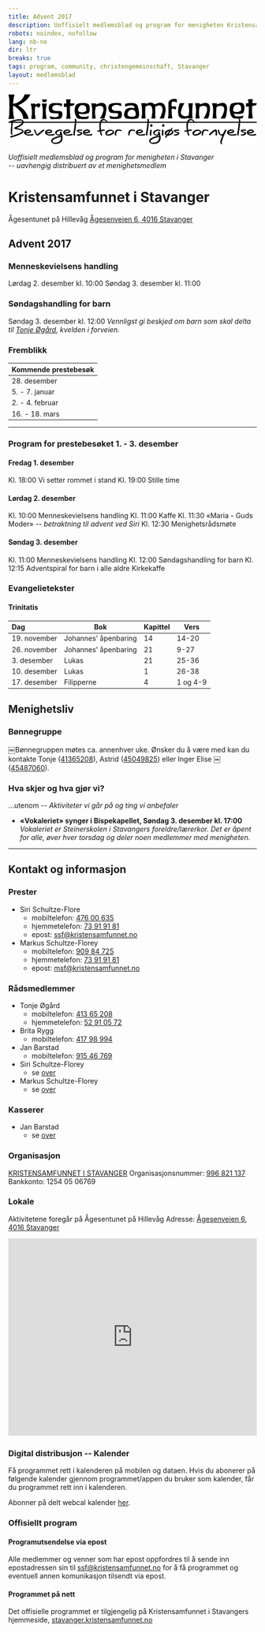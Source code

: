 ```yaml
---
title: Advent 2017
description: Uoffisielt medlemsblad og program for menigheten Kristensamfunnet i Stavanger
robots: noindex, nofollow
lang: nb-no
dir: ltr
breaks: true
tags: program, community, christengemeinschaft, Stavanger
layout: medlemsblad
---
```


![Kristensamfunnet - Bevegelse for religiøs fornyelse](./images/Asset%2062xtrbc.png)

*Uoffisielt medlemsblad og program for menigheten i Stavanger  
-- uavhengig distribuert av et <!--frittstående -->menighetsmedlem*


# Kristensamfunnet i Stavanger

Ågesentunet på Hillevåg
[Ågesenveien 6, 4016 Stavanger](https://goo.gl/maps/RyG7rw1kysx)


## Advent 2017

### Menneskevielsens handling

Lørdag 2. desember kl. 10:00
Søndag 3. desember kl. 11:00


### Søndagshandling for barn

Søndag 3. desember kl. 12:00
*Vennligst gi beskjed om barn som skal delta til [Tonje Øgård](#ra%CC%8Adsmedlemmer), kvelden i forveien.*


### Fremblikk

| Kommende prestebesøk |
|:-------------------- |
| 28. desember |
| 5. - 7. januar |
| 2. - 4. februar |
| 16. - 18. mars |


---


### Program for prestebesøket 1. - 3. desember

#### Fredag 1. desember

Kl. 18:00 Vi setter rommet i stand
Kl. 19:00 Stille time


#### Lørdag 2. desember

Kl. 10:00 Menneskevielsens handling
Kl. 11:00 Kaffe
Kl. 11:30 «Maria - Guds Moder» *-- betraktning til advent ved Siri*
Kl. 12:30 Menighetsrådsmøte


#### Søndag 3. desember
Kl. 11:00 Menneskevielsens handling
Kl. 12:00 Søndagshandling for barn
Kl. 12:15 Adventspiral for barn i alle aldre
Kirkekaffe


### Evangelietekster

#### Trinitatis

| Dag | Bok | Kapittel | Vers |
|:-------|-----|----------|------|
| 19. november | Johannes' åpenbaring | 14 | 14-20 |
| 26. november | Johannes' åpenbaring | 21 | 9-27 |
| 3. desember | Lukas | 21 | 25-36 |
| 10. desember | Lukas | 1 |26-38 |
| 17. desember | Filipperne | 4 | 1 og 4-9 |


## Menighetsliv

### Bønnegruppe

￼Bønnegruppen møtes ca. annenhver uke.
Ønsker du å være med kan du kontakte Tonje ([41365208](tel://+4741365208)), Astrid ([45049825](tel://+4745049825)) eller Inger Elise ￼([45487060](tel://+4745487060)).


### Hva skjer og hva gjør vi?
…utenom *-- Aktiviteter vi går på og ting vi anbefaler*

- **«Vokaleriet» synger i Bispekapellet, Søndag 3. desember kl. 17:00**
*Vokaleriet er Steinerskolen i Stavangers foreldre/lærerkor. Det er åpent for alle, øver hver torsdag og deler noen medlemmer med menigheten.*


---


## Kontakt og informasjon

### Prester

- Siri Schultze-Flore
    - mobiltelefon: [476 00 635](tel://+4747600635)
    - hjemmetelefon: [73 91 91 81](tel://+4773919181)
    - epost: ssf@kristensamfunnet.no
- Markus Schultze-Florey
    - mobiltelefon: [909 84 725](tel://+4790984725)
    - hjemmetelefon: [73 91 91 81](tel://+4773919181)
    - epost: msf@kristensamfunnet.no


### Rådsmedlemmer

- Tonje Øgård
    - mobiltelefon: [413 65 208](tel://+4741365208)
    - hjemmetelefon: [52 91 05 72](tel://+4752910572)
- Brita Rygg
    - mobiltelefon: [417 98 994](tel://+4741798994)
- Jan Barstad
    - mobiltelefon: [915 46 769](tel://+4791546769)
- Siri Schultze-Florey
    - se [over](#prester)
- Markus Schultze-Florey
    - se [over](#prester)


### Kasserer

- Jan Barstad
    - se [over](#ra%CC%8Adsmedlemmer)


### Organisasjon

[KRISTENSAMFUNNET I STAVANGER](http://stavanger.kristensamfunnet.no/program)
Organisasjonsnummer: [996 821 137](https://w2.brreg.no/enhet/sok/detalj.jsp?orgnr=996821137)
Bankkonto: 1254 05 06769


### Lokale

Aktivitetene foregår på Ågesentunet på Hillevåg
Adresse: [Ågesenveien 6, 4016 Stavanger](https://goo.gl/maps/RyG7rw1kysx)

<!--iframe src="https://www.google.com/maps/embed?pb=!1m18!1m12!1m3!1d514.5196941286289!2d5.73899252927424!3d58.94686959884542!2m3!1f0!2f0!3f0!3m2!1i1024!2i768!4f13.1!3m3!1m2!1s0x0%3A0xccf3be58ae575fe3!2sSkipper+Worse+%C3%85gesentunet!5e0!3m2!1sno!2sno!4v1510926017881" height="400" frameborder="0" style="border:0; width:100%;" allowfullscreen></iframe-->

<iframe src="https://www.google.com/maps/embed?pb=!1m18!1m12!1m3!1d4116.157553029029!2d5.73516233500537!3d58.946869598845424!2m3!1f0!2f0!3f0!3m2!1i1024!2i768!4f13.1!3m3!1m2!1s0x0%3A0xccf3be58ae575fe3!2sSkipper+Worse+%C3%85gesentunet!5e0!3m2!1sno!2sno!4v1510935516381" height="400" frameborder="0" style="width:100%; border:0" allowfullscreen></iframe>


### Digital distribusjon -- Kalender

Få programmet rett i kalenderen på mobilen og dataen. Hvis du abonerer på følgende kalender gjennom programmet/appen du bruker som kalender, får du programmet rett inn i kalenderen.

Abonner på delt webcal kalender [her](webcal://p43-calendars.icloud.com/published/2/7UgXDDlGGA_RGprLOHk_ZFVZYAl1cr9Dkoq1CXV_LAWelUwtR5ZOL1pEJySoVoOR8WyNwz6DKSQ3AOYWZXmuJZ_lCOr4lwzdcUY--Zgtjjk).

### Offisiellt program

#### Programutsendelse via epost

Alle medlemmer og venner som har epost oppfordres til å sende inn epostadressen sin til ssf@kristensamfunnet.no for å få programmet og eventuell annen komunikasjon tilsendt via epost.


#### Programmet på nett

Det offisielle programmet er tilgjengelig på Kristensamfunnet i Stavangers hjemmeside, [stavanger.kristensamfunnet.no](http://stavanger.kristensamfunnet.no/program)
